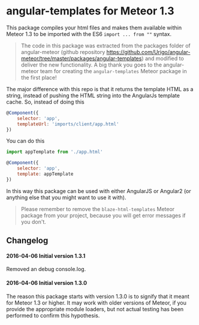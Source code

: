 # angular-templates for Meteor 1.3

This package compiles your html files and makes them available within Meteor 1.3 to be imported with the ES6 `import ... from ""` syntax.

> The code in this package was extracted from the packages folder of angular-meteor (github repository https://github.com/Urigo/angular-meteor/tree/master/packages/angular-templates) and modified to deliver the new functionality.
 A big thank you goes to the angular-meteor team for creating the `angular-templates` Meteor package in the first place!

The major difference with this repo is that it returns the template HTML as a string, instead of pushing the HTML string into the AngularJs template cache. So, instead of doing this

```js
@Component({
    selector: 'app',
    templateUrl: 'imports/client/app.html'
})
```

You can do this

```js
import appTemplate from './app.html'

@Component({
    selector: 'app',
    template: appTemplate
})
```

In this way this package can be used with either AngularJS or Angular2 (or anything else that you might want to use it with).

> Please remember to remove the `blaze-html-templates` Meteor package from your project, because you will get error messages if you don't.

## Changelog

#### 2016-04-06 Initial version 1.3.1
Removed an debug console.log.

#### 2016-04-06 Initial version 1.3.0

The reason this package starts with version 1.3.0 is to signify that it meant for Meteor 1.3 or higher. It may work with older versions of Meteor, if you provide the appropriate module loaders, but not actual testing has been performed to confirm this hypothesis.